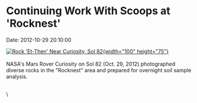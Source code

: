 Continuing Work With Scoops at \'Rocknest\'
===========================================

Date: 2012-10-29 20:10:00

[![Rock \'Et-Then\' Near Curiosity, Sol
82](http://www.jpl.nasa.gov/images/msl/20121029/pia16236-th.jpg){width="100"
height="75"}](http://www.jpl.nasa.gov/news/news.cfm?release=2012-339&rn=news.xml&rst=3568)\
\
NASA\'s Mars Rover Curiosity on Sol 82 (Oct. 29, 2012) photographed
diverse rocks in the \"Rocknest\" area and prepared for overnight soil
sample analysis.

\
\
